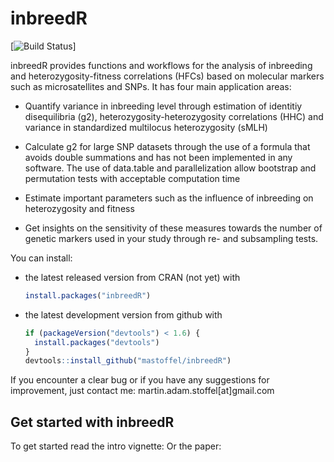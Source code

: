 <!-- README.md is generated from README.Rmd. Please edit that file -->
inbreedR
========

\[![Build Status](https://travis-ci.org/mastoffel/inbreedR.svg?branch=master)\]

inbreedR provides functions and workflows for the analysis of inbreeding and heterozygosity-fitness correlations (HFCs) based on molecular markers such as microsatellites and SNPs. It has four main application areas:

-   Quantify variance in inbreeding level through estimation of identitiy disequilibria (g2), heterozygosity-heterozygosity correlations (HHC) and variance in standardized multilocus heterozygosity (sMLH)

-   Calculate g2 for large SNP datasets through the use of a formula that avoids double summations and has not been implemented in any software. The use of data.table and parallelization allow bootstrap and permutation tests with acceptable computation time

-   Estimate important parameters such as the influence of inbreeding on heterozygosity and fitness

-   Get insights on the sensitivity of these measures towards the number of genetic markers used in your study through re- and subsampling tests.

You can install:

-   the latest released version from CRAN (not yet) with

    ``` r
    install.packages("inbreedR")
    ```

-   the latest development version from github with

    ``` r
    if (packageVersion("devtools") < 1.6) {
      install.packages("devtools")
    }
    devtools::install_github("mastoffel/inbreedR")
    ```

If you encounter a clear bug or if you have any suggestions for improvement, just contact me: martin.adam.stoffel\[at\]gmail.com

Get started with inbreedR
-------------------------

To get started read the intro vignette: Or the paper:
